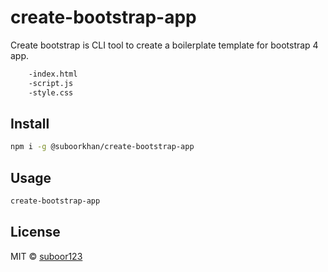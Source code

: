 # create-bootstrap-app
Create bootstrap is CLI tool to create a boilerplate template for bootstrap 4 app.
```bash
    -index.html
    -script.js
    -style.css
```

## Install
```bash
npm i -g @suboorkhan/create-bootstrap-app
```

## Usage
```bash
create-bootstrap-app
```


## License
MIT © [suboor123](https://github.com/suboor123)
